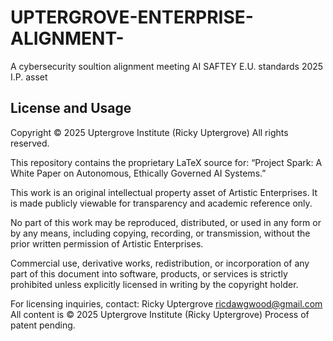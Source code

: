 # UPTERGROVE-ENTERPRISE-ALIGNMENT-
A cybersecurity soultion alignment meeting AI SAFTEY E.U. standards 2025 I.P. asset
## License and Usage
Copyright © 2025 Uptergrove Institute (Ricky Uptergrove) All rights reserved.

This repository contains the proprietary LaTeX source for:
“Project Spark: A White Paper on Autonomous, Ethically Governed AI Systems.”

This work is an original intellectual property asset of Artistic Enterprises.
It is made publicly viewable for transparency and academic reference only.

No part of this work may be reproduced, distributed, or used in any form or by any means, 
including copying, recording, or transmission, without the prior written permission 
of Artistic Enterprises.

Commercial use, derivative works, redistribution, or incorporation of any part of this 
document into software, products, or services is strictly prohibited unless explicitly 
licensed in writing by the copyright holder.

For licensing inquiries, contact:
Ricky Uptergrove ricdawgwood@gmail.com 
All content is © 2025 Uptergrove Institute (Ricky Uptergrove)
Process of patent pending. 
